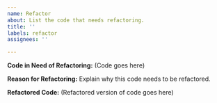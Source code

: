 ```yaml
---
name: Refactor
about: List the code that needs refactoring.
title: ''
labels: refactor
assignees: ''

---
```


**Code in Need of Refactoring:**
(Code goes here)

**Reason for Refactoring:**
Explain why this code needs to be refactored.

**Refactored Code:**
(Refactored version of code goes here)
